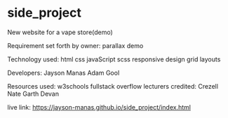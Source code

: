 # side_project 
New website for a vape store(demo)

Requirement set forth by owner: parallax demo

Technology used: html
                 css
                 javaScript
                 scss
                 responsive design
                 grid layouts

Developers: Jayson Manas
            Adam Gool

Resources used: w3schools
                fullstack overflow
                lecturers credited: Crezell
                                    Nate
                                    Garth
                                    Devan

live link: https://jayson-manas.github.io/side_project/index.html
                            
